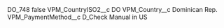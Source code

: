 <?xml version="1.0" encoding="UTF-8"?>
<CustomMetadata xmlns="http://soap.sforce.com/2006/04/metadata" xmlns:xsi="http://www.w3.org/2001/XMLSchema-instance" xmlns:xsd="http://www.w3.org/2001/XMLSchema">
    <label>DO_748</label>
    <protected>false</protected>
    <values>
        <field>VPM_CountryISO2__c</field>
        <value xsi:type="xsd:string">DO</value>
    </values>
    <values>
        <field>VPM_Country__c</field>
        <value xsi:type="xsd:string">Dominican Rep.</value>
    </values>
    <values>
        <field>VPM_PaymentMethod__c</field>
        <value xsi:type="xsd:string">D_Check Manual in US</value>
    </values>
</CustomMetadata>
